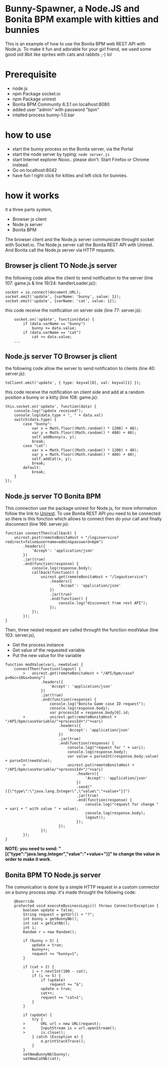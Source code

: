 Bunny-Spawner, a Node.JS and Bonita BPM example with kitties and bunnies
==========================================

This is an example of how to use the Bonita BPM web REST API with Node.js. To make it fun and adorable for your girl friend, we used some good old 8bit like sprites with cats and rabbits ;-) lol

# Prerequisite

* node.js
 * npm Package socket.io
 * npm Package unirest
* Bonita BPM Community 6.3.1 on localhost:8080
 * added user "admin" with password "bpm"
 * intalled process bunny-1.0.bar
 
# how to use

* start the bunny process on the Bonita server, via the Portal
* start the node server by typing: `node server.js`
* start Internet explorer Nooo.. please don't. Start Firefox or Chrome instead.
 * Go on localhost:8042
 * have fun ! right click for kitties and left click for bunnies.
 
# how it works

it a three parts system,

* Browser js client
* Node js server
* Bonita BPM

The browser client and the Node.js server communicate throught socket with Socket.io.
The Node.js server call the Bonita REST API with Unirest.
And Bonita call the Node.js server via HTTP requests.

## Browser js client TO Node.js server

the following code allow the client to send notification to the server (line 107: game.js & line 19/24: handlerLoader.js)):
```
socket = io.connect(document.URL);
socket.emit('update', {varName: 'bunny', value: 1});
socket.emit('update', {varName: 'cat', value: 1});
```

this code receive the notification on server side  (line 77: server.js):
```
	socket.on('update', function(data) {
		if (data.varName == "bunny")
			bunny += data.value;
		if (data.varName == "cat")
			cat += data.value;
	...
```

## Node.js server TO Browser js client

the following code allow the server to send notification to clients  (line 40: server.js):
```
toClient.emit('update', { type: keyval[0], val: keyval[1] });
```
this code receive the notification on client side and add at a random position a bunny or a kitty (line 108: game.js):
```
this.socket.on('update', function(data) {
	console.log("update received");
	console.log(data.type + ", " + data.val)
	switch(data.type) {
		case "bunny":
			var x = Math.floor((Math.random() * 1200) + 40);
			var y = Math.floor((Math.random() * 400) + 40);
			self.addBunny(x, y);
			break;
		case "cat":
			var x = Math.floor((Math.random() * 1200) + 40);
			var y = Math.floor((Math.random() * 400) + 40);
			self.addCat(x, y);
			break;
		default:
			break;
	}
});
```

## Node.js server TO Bonita BPM

This connection use the package unirest for Node.js, for more information follow the link to
[Unirest](https://github.com/Mashape/unirest-nodejs).
To use Bonita REST API you need to be connected so there is this fonction which allows to connect
then do your call and finally disconnect (line 166: server.js):
```
function connectThen(callback) {
	unirest.post(remoteBonitaHost + "/loginservice?redirect=false&username=admin&password=bpm")
		.headers({
			'Accept': 'application/json'
		})
		.jar(true)
		.end(function(response) {
			console.log(response.body);
			callback(function() {
				unirest.get(remoteBonitaHost + "/logoutservice")
					.headers({
						'Accept': 'application/json'
					})
					.jar(true)
					.end(function() {
						console.log("disconnect from rest API");
					});
			});
		});
}
``` 

Then, three nested request are called throught the function modValue (line 103: server.js),

* Get the process instance
* Get value of the requested variable
* Put the new value for the variable


```
function modValue(vari, newValue) {
	connectThen(function(logout) {
		>	unirest.get(remoteBonitaHost + "/API/bpm/case?p=0&c=10&s=bunny")
				.headers({
					'Accept': 'application/json'
				})
				.jar(true)
				.end(function(response) {
					console.log("Bonita Game case ID request");
					console.log(response.body);
					var processId = response.body[0].id;
		>			unirest.get(remoteBonitaHost + "/API/bpm/caseVariable/"+processId+"/"+vari)
						.headers({
							'Accept': 'application/json'
						})
						.jar(true)
						.end(function(response) {
							console.log("request for " + vari);
							console.log(response.body);
							var value = parseInt(response.body.value) + parseInt(newValue);
		>					unirest.put(remoteBonitaHost + "/API/bpm/caseVariable/"+processId+"/"+vari)
								.headers({
									'Accept': 'application/json'
								})
								.send("[{\"type\":\"java.lang.Integer\",\"value\":"+value+"}]")
								.jar(true)
								.end(function(response) {
									console.log("request for change " + vari + " with value " + value);
									console.log(response.body);
									logout();
								});
						});
				});
		});
}
```
**NOTE: you need to send: "[{\"type\":\"java.lang.Integer\",\"value\":"+value+"}]" to change the
value in order to make it work.**

## Bonita BPM TO Node.js server

The comunication is done by a simple HTTP request in a custom connector on a bunny process step.
it's made throught the following code:
```
	@Override
	protected void executeBusinessLogic() throws ConnectorException {
		boolean update = false;
		String request = getUrl() + "?";
		int bunny = getBunnyNb();
		int cat = getCatNb();
		int i;
		Random r = new Random();
		
		if (bunny > 5) {
			update = true;
			bunny++;
			request += "bunny=1";
		}
		
		if (cat > 2) {
			i = r.nextInt(100 - cat);
			if (i <= 5) {
				if (update)
					request += "&";
				update = true;
				cat++;
				request += "cat=1";
			}
		}
		
		if (update) {
			try {
		>		URL url = new URL(request);
		>		InputStream is = url.openStream();
		>		is.close();
			} catch (Exception e) {
				e.printStackTrace();
			}
		}
		setNewBunnyNb(bunny);
		setNewCatNb(cat);
```
